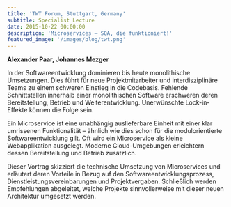 ```yaml
---
title: 'TWT Forum, Stuttgart, Germany'
subtitle: Specialist Lecture
date: 2015-10-22 00:00:00
description: 'Microservices – SOA, die funktioniert!'
featured_image: '/images/blog/twt.png'
---
```


**Alexander Paar, Johannes Mezger**

In der Softwareentwicklung dominieren bis heute monolithische Umsetzungen. Dies führt für neue Projektmitarbeiter und interdisziplinäre Teams zu einem schweren Einstieg in die Codebasis. Fehlende Schnittstellen innerhalb einer monolithischen Software erschweren deren Bereitstellung, Betrieb und Weiterentwicklung. Unerwünschte Lock-in-Effekte können die Folge sein.

Ein Microservice ist eine unabhängig auslieferbare Einheit mit einer klar umrissenen Funktionalität – ähnlich wie dies schon für die modulorientierte Softwareentwicklung gilt. Oft wird ein Microservice als kleine Webapplikation ausgelegt. Moderne Cloud-Umgebungen erleichtern dessen Bereitstellung und Betrieb zusätzlich.

Dieser Vortrag skizziert die technische Umsetzung von Microservices und erläutert deren Vorteile in Bezug auf den Softwareentwicklungsprozess, Dienstleistungsvereinbarungen und Projektvergaben. Schließlich werden Empfehlungen abgeleitet, welche Projekte sinnvollerweise mit dieser neuen Architektur umgesetzt werden.
